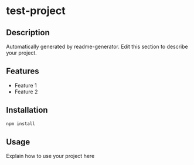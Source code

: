 # test-project



## Description
Automatically generated by readme-generator. Edit this section to describe your project.

## Features
- Feature 1
- Feature 2

## Installation
```bash
npm install
```

## Usage
Explain how to use your project here

